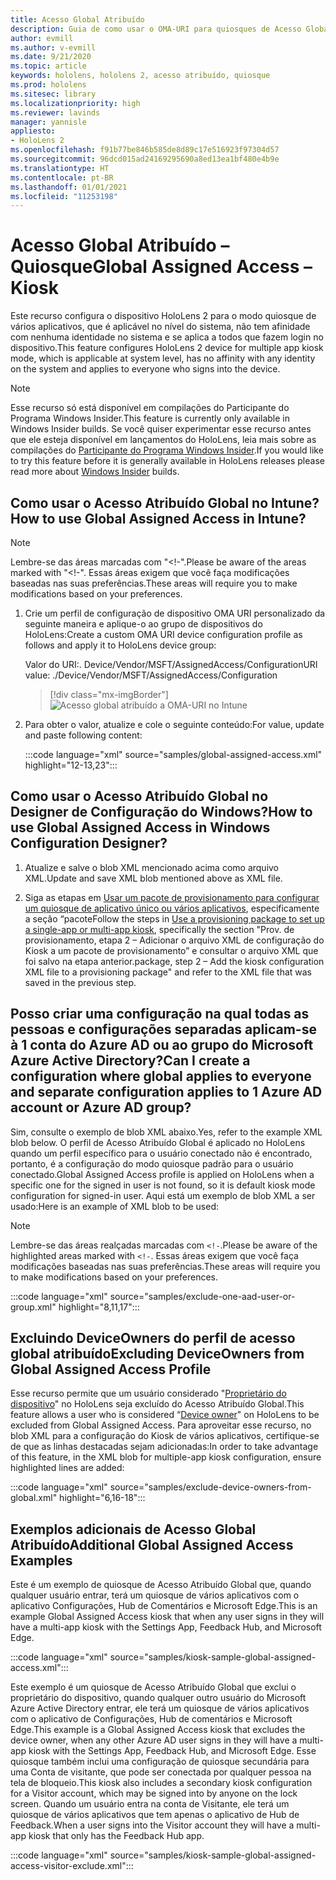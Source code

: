 ```yaml
---
title: Acesso Global Atribuído
description: Guia de como usar o OMA-URI para quiosques de Acesso Global Atribuído
author: evmill
ms.author: v-evmill
ms.date: 9/21/2020
ms.topic: article
keywords: hololens, hololens 2, acesso atribuído, quiosque
ms.prod: hololens
ms.sitesec: library
ms.localizationpriority: high
ms.reviewer: lavinds
manager: yannisle
appliesto:
- HoloLens 2
ms.openlocfilehash: f91b77be846b585de8d89c17e516923f97304d57
ms.sourcegitcommit: 96dcd015ad24169295690a8ed13ea1bf480e4b9e
ms.translationtype: HT
ms.contentlocale: pt-BR
ms.lasthandoff: 01/01/2021
ms.locfileid: "11253198"
---
```

# <span data-ttu-id="b5101-104">Acesso Global Atribuído – Quiosque</span><span class="sxs-lookup"><span data-stu-id="b5101-104">Global Assigned Access – Kiosk</span></span>

<span data-ttu-id="b5101-105">Este recurso configura o dispositivo HoloLens 2 para o modo quiosque de vários aplicativos, que é aplicável no nível do sistema, não tem afinidade com nenhuma identidade no sistema e se aplica a todos que fazem login no dispositivo.</span><span class="sxs-lookup"><span data-stu-id="b5101-105">This feature configures HoloLens 2 device for multiple app kiosk mode, which is applicable at system level, has no affinity with any identity on the system and applies to everyone who signs into the device.</span></span>

> [!NOTE]
> <span data-ttu-id="b5101-106">Esse recurso só está disponível em compilações do Participante do Programa Windows Insider.</span><span class="sxs-lookup"><span data-stu-id="b5101-106">This feature is currently only available in Windows Insider builds.</span></span> <span data-ttu-id="b5101-107">Se você quiser experimentar esse recurso antes que ele esteja disponível em lançamentos do HoloLens, leia mais sobre as compilações do [Participante do Programa Windows Insider](hololens-insider.md).</span><span class="sxs-lookup"><span data-stu-id="b5101-107">If you would like to try this feature before it is generally available in HoloLens releases please read more about [Windows Insider](hololens-insider.md) builds.</span></span>

## <span data-ttu-id="b5101-108">Como usar o Acesso Atribuído Global no Intune?</span><span class="sxs-lookup"><span data-stu-id="b5101-108">How to use Global Assigned Access in Intune?</span></span>

> [!NOTE]
> <span data-ttu-id="b5101-109">Lembre-se das áreas marcadas com "<!-".</span><span class="sxs-lookup"><span data-stu-id="b5101-109">Please be aware of the areas marked with "<!-".</span></span> <span data-ttu-id="b5101-110">Essas áreas exigem que você faça modificações baseadas nas suas preferências.</span><span class="sxs-lookup"><span data-stu-id="b5101-110">These areas will require you to make modifications based on your preferences.</span></span>

1. <span data-ttu-id="b5101-111">Crie um perfil de configuração de dispositivo OMA URI personalizado da seguinte maneira e aplique-o ao grupo de dispositivos do HoloLens:</span><span class="sxs-lookup"><span data-stu-id="b5101-111">Create a custom OMA URI device configuration profile as follows and apply it to HoloLens device group:</span></span>

    <span data-ttu-id="b5101-112">Valor do URI:. Device/Vendor/MSFT/AssignedAccess/Configuration</span><span class="sxs-lookup"><span data-stu-id="b5101-112">URI value: ./Device/Vendor/MSFT/AssignedAccess/Configuration</span></span>

    > [!div class="mx-imgBorder"]
    > ![Acesso global atribuído a OMA-URI no Intune](images/global-assigned-access-omauri.png)

2. <span data-ttu-id="b5101-114">Para obter o valor, atualize e cole o seguinte conteúdo:</span><span class="sxs-lookup"><span data-stu-id="b5101-114">For value, update and paste following content:</span></span>

    :::code language="xml" source="samples/global-assigned-access.xml" highlight="12-13,23":::

## <span data-ttu-id="b5101-115">Como usar o Acesso Atribuído Global no Designer de Configuração do Windows?</span><span class="sxs-lookup"><span data-stu-id="b5101-115">How to use Global Assigned Access in Windows Configuration Designer?</span></span>

1. <span data-ttu-id="b5101-116">Atualize e salve o blob XML mencionado acima como arquivo XML.</span><span class="sxs-lookup"><span data-stu-id="b5101-116">Update and save XML blob mentioned above as XML file.</span></span> 

2. <span data-ttu-id="b5101-117">Siga as etapas em [Usar um pacote de provisionamento para configurar um quiosque de aplicativo único ou vários aplicativos](https://docs.microsoft.com/hololens/hololens-kiosk#use-a-provisioning-package-to-set-up-a-single-app-or-multi-app-kiosk), especificamente a seção “pacote</span><span class="sxs-lookup"><span data-stu-id="b5101-117">Follow the steps in [Use a provisioning package to set up a single-app or multi-app kiosk](https://docs.microsoft.com/hololens/hololens-kiosk#use-a-provisioning-package-to-set-up-a-single-app-or-multi-app-kiosk), specifically the section "Prov.</span></span> <span data-ttu-id="b5101-118">de provisionamento, etapa 2 – Adicionar o arquivo XML de configuração do Kiosk a um pacote de provisionamento” e consultar o arquivo XML que foi salvo na etapa anterior.</span><span class="sxs-lookup"><span data-stu-id="b5101-118">package, step 2 – Add the kiosk configuration XML file to a provisioning package" and refer to the XML file that was saved in the previous step.</span></span>

## <span data-ttu-id="b5101-119">Posso criar uma configuração na qual todas as pessoas e configurações separadas aplicam-se à 1 conta do Azure AD ou ao grupo do Microsoft Azure Active Directory?</span><span class="sxs-lookup"><span data-stu-id="b5101-119">Can I create a configuration where global applies to everyone and separate configuration applies to 1 Azure AD account or Azure AD group?</span></span> 

<span data-ttu-id="b5101-120">Sim, consulte o exemplo de blob XML abaixo.</span><span class="sxs-lookup"><span data-stu-id="b5101-120">Yes, refer to the example XML blob below.</span></span> <span data-ttu-id="b5101-121">O perfil de Acesso Atribuído Global é aplicado no HoloLens quando um perfil específico para o usuário conectado não é encontrado, portanto, é a configuração do modo quiosque padrão para o usuário conectado.</span><span class="sxs-lookup"><span data-stu-id="b5101-121">Global Assigned Access profile is applied on HoloLens when a specific one for the signed in user is not found, so it is default kiosk mode configuration for signed-in user.</span></span>
<span data-ttu-id="b5101-122">Aqui está um exemplo de blob XML a ser usado:</span><span class="sxs-lookup"><span data-stu-id="b5101-122">Here is an example of XML blob to be used:</span></span>

> [!NOTE]
> <span data-ttu-id="b5101-123">Lembre-se das áreas realçadas marcadas com `<!-`.</span><span class="sxs-lookup"><span data-stu-id="b5101-123">Please be aware of the highlighted areas marked with `<!-`.</span></span> <span data-ttu-id="b5101-124">Essas áreas exigem que você faça modificações baseadas nas suas preferências.</span><span class="sxs-lookup"><span data-stu-id="b5101-124">These areas will require you to make modifications based on your preferences.</span></span>

 :::code language="xml" source="samples/exclude-one-aad-user-or-group.xml" highlight="8,11,17":::

## <span data-ttu-id="b5101-125">Excluindo DeviceOwners do perfil de acesso global atribuído</span><span class="sxs-lookup"><span data-stu-id="b5101-125">Excluding DeviceOwners from Global Assigned Access Profile</span></span>

<span data-ttu-id="b5101-126">Esse recurso permite que um usuário considerado "[Proprietário do dispositivo](security-adminless-os.md)" no HoloLens seja excluído do Acesso Atribuído Global.</span><span class="sxs-lookup"><span data-stu-id="b5101-126">This feature allows a user who is considered “[Device owner](security-adminless-os.md)" on HoloLens to be excluded from Global Assigned Access.</span></span> <span data-ttu-id="b5101-127">Para aproveitar esse recurso, no blob XML para a configuração do Kiosk de vários aplicativos, certifique-se de que as linhas destacadas sejam adicionadas:</span><span class="sxs-lookup"><span data-stu-id="b5101-127">In order to take advantage of this feature, in the XML blob for multiple-app kiosk configuration, ensure highlighted lines are added:</span></span>

 :::code language="xml" source="samples/exclude-device-owners-from-global.xml" highlight="6,16-18":::

## <span data-ttu-id="b5101-128">Exemplos adicionais de Acesso Global Atribuído</span><span class="sxs-lookup"><span data-stu-id="b5101-128">Additional Global Assigned Access Examples</span></span>

<span data-ttu-id="b5101-129">Este é um exemplo de quiosque de Acesso Atribuído Global que, quando qualquer usuário entrar, terá um quiosque de vários aplicativos com o aplicativo Configurações, Hub de Comentários e Microsoft Edge.</span><span class="sxs-lookup"><span data-stu-id="b5101-129">This is an example Global Assigned Access kiosk that when any user signs in they will have a multi-app kiosk with the Settings App, Feedback Hub, and Microsoft Edge.</span></span>

:::code language="xml" source="samples/kiosk-sample-global-assigned-access.xml":::

<span data-ttu-id="b5101-130">Este exemplo é um quiosque de Acesso Atribuído Global que exclui o proprietário do dispositivo, quando qualquer outro usuário do Microsoft Azure Active Directory entrar, ele terá um quiosque de vários aplicativos com o aplicativo de Configurações, Hub de comentários e Microsoft Edge.</span><span class="sxs-lookup"><span data-stu-id="b5101-130">This example is a Global Assigned Access kiosk that excludes the device owner, when any other Azure AD user signs in they will have a multi-app kiosk with the Settings App, Feedback Hub, and Microsoft Edge.</span></span> <span data-ttu-id="b5101-131">Esse quiosque também inclui uma configuração de quiosque secundária para uma Conta de visitante, que pode ser conectada por qualquer pessoa na tela de bloqueio.</span><span class="sxs-lookup"><span data-stu-id="b5101-131">This kiosk also includes a secondary kiosk configuration for a Visitor account, which may be signed into by anyone on the lock screen.</span></span> <span data-ttu-id="b5101-132">Quando um usuário entra na conta de Visitante, ele terá um quiosque de vários aplicativos que tem apenas o aplicativo de Hub de Feedback.</span><span class="sxs-lookup"><span data-stu-id="b5101-132">When a user signs into the Visitor account they will have a multi-app kiosk that only has the Feedback Hub app.</span></span>

:::code language="xml" source="samples/kiosk-sample-global-assigned-access-visitor-exclude.xml":::
